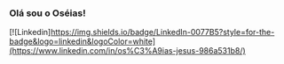 ### Olá sou o Oséias!

[![Linkedin]https://img.shields.io/badge/LinkedIn-0077B5?style=for-the-badge&logo=linkedin&logoColor=white](https://www.linkedin.com/in/os%C3%A9ias-jesus-986a531b8/)


